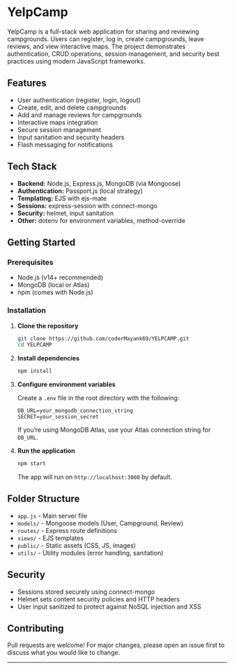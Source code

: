 # YelpCamp

YelpCamp is a full-stack web application for sharing and reviewing campgrounds. Users can register, log in, create campgrounds, leave reviews, and view interactive maps. The project demonstrates authentication, CRUD operations, session management, and security best practices using modern JavaScript frameworks.

## Features

- User authentication (register, login, logout)
- Create, edit, and delete campgrounds
- Add and manage reviews for campgrounds
- Interactive maps integration
- Secure session management
- Input sanitation and security headers
- Flash messaging for notifications

## Tech Stack

- **Backend:** Node.js, Express.js, MongoDB (via Mongoose)
- **Authentication:** Passport.js (local strategy)
- **Templating:** EJS with ejs-mate
- **Sessions:** express-session with connect-mongo
- **Security:** helmet, input sanitation
- **Other:** dotenv for environment variables, method-override

## Getting Started

### Prerequisites

- Node.js (v14+ recommended)
- MongoDB (local or Atlas)
- npm (comes with Node.js)

### Installation

1. **Clone the repository**
   ```bash
   git clone https://github.com/coderMayank69/YELPCAMP.git
   cd YELPCAMP
   ```

2. **Install dependencies**
   ```bash
   npm install
   ```

3. **Configure environment variables**

   Create a `.env` file in the root directory with the following:

   ```
   DB_URL=your_mongodb_connection_string
   SECRET=your_session_secret
   ```

   If you’re using MongoDB Atlas, use your Atlas connection string for `DB_URL`.

4. **Run the application**
   ```bash
   npm start
   ```

   The app will run on `http://localhost:3000` by default.

## Folder Structure

- `app.js` - Main server file
- `models/` - Mongoose models (User, Campground, Review)
- `routes/` - Express route definitions
- `views/` - EJS templates
- `public/` - Static assets (CSS, JS, images)
- `utils/` - Utility modules (error handling, sanitation)

## Security

- Sessions stored securely using connect-mongo
- Helmet sets content security policies and HTTP headers
- User input sanitized to protect against NoSQL injection and XSS

## Contributing

Pull requests are welcome! For major changes, please open an issue first to discuss what you would like to change.

---
